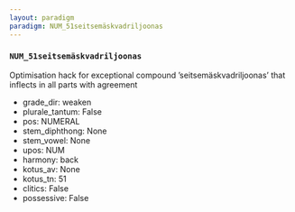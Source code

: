 ```yaml
---
layout: paradigm
paradigm: NUM_51seitsemäskvadriljoonas
---
```

### ` NUM_51seitsemäskvadriljoonas `

Optimisation hack for exceptional compound ’seitsemäskvadriljoonas’ that inflects in all parts with agreement
* grade_dir: weaken
* plurale_tantum: False
* pos: NUMERAL
* stem_diphthong: None
* stem_vowel: None
* upos: NUM
* harmony: back
* kotus_av: None
* kotus_tn: 51
* clitics: False
* possessive: False
